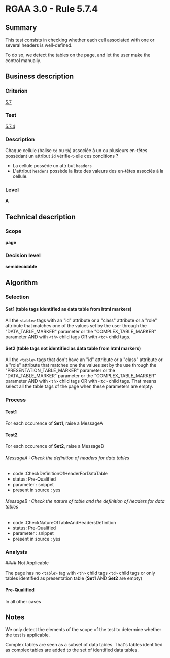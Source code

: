 # RGAA 3.0 -  Rule 5.7.4
## Summary

This test consists in checking whether each cell associated with one or
several headers is well-defined.

To do so, we detect the tables on the page, and let the user make the control manually.

## Business description

### Criterion

[5.7](http://references.modernisation.gouv.fr/referentiel-technique-0#crit-5-7)

### Test

[5.7.4](http://disic.github.io/rgaa_referentiel_en/RGAA3.0_Criteria_English_version_v1.html#test-5-7-4)

### Description

Chaque cellule (balise `td` ou `th`) associ&eacute;e &agrave; un ou plusieurs en-t&ecirc;tes poss&eacute;dant un attribut `id` v&eacute;rifie-t-elle ces conditions ? 
 
 *  La cellule poss&egrave;de un attribut `headers` 
 *  L'attribut `headers` poss&egrave;de la liste des valeurs des en-t&ecirc;tes associ&eacute;s &agrave; la cellule. 

### Level

**A**

## Technical description

### Scope

**page**

### Decision level

**semidecidable**

## Algorithm

### Selection

#### Set1 (table tags identified as data table from html markers)

All the `<table>` tags with an "id" attribute or a "class" attribute or a
"role" attribute that matches one of the values set by the user through
the "DATA_TABLE_MARKER" parameter or the "COMPLEX_TABLE_MARKER" parameter AND with `<th>` child tags OR with `<td>` child tags.

#### Set2 (table tags not identified as data table from html markers)

All the `<table>` tags that don't have an "id" attribute or a "class"
attribute or a "role" attribute that matches one the values set by the
use through the "PRESENTATION_TABLE_MARKER" parameter or the
"DATA_TABLE_MARKER" parameter or the "COMPLEX_TABLE_MARKER" parameter AND with `<th>` child tags OR with `<td>` child tags. That means
select all the table tags of the page when these parameters are empty.

### Process

#### Test1

For each occurence of **Set1**, raise a MessageA

#### Test2

For each occurence of **Set2**, raise a MessageB

###### MessageA : Check the definition of headers for data tables

-   code :CheckDefinitionOfHeaderForDataTable
-   status: Pre-Qualified
-   parameter : snippet
-   present in source : yes

###### MessageB : Check the nature of table and the definition of headers for data tables

-   code :CheckNatureOfTableAndHeadersDefinition
-   status: Pre-Qualified
-   parameter : snippet
-   present in source : yes

### Analysis

#### Not Applicable

The page has no `<table>` tag with `<th>` child
tags `<td>` child tags or only tables identified as presentation table (**Set1** AND **Set2** are empty)

#### Pre-Qualified 

In all other cases

## Notes

We only detect the elements of the scope of the test to determine
whether the test is applicable.

Complex tables are seen as a subset of data tables. That's tables identified as complex tables are added to the set of identified data tables.
